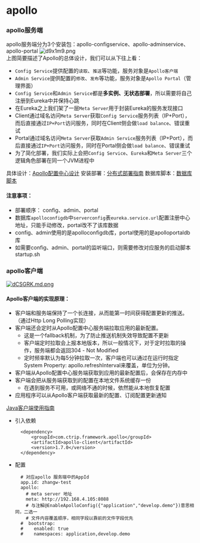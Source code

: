 # apollo

### apollo服务端

apollo服务端分为3个安装包：apollo-configservice、apollo-adminservice、apollo-portal
![d9x1m9.png](https://s1.ax1x.com/2020/08/14/d9x1m9.png)  
上图简要描述了Apollo的总体设计，我们可以从下往上看：

+ `Config Service`提供配置的`读取`、`推送`等功能，服务对象是`Apollo客户端`
+ `Admin Service`提供配置的`修改`、`发布`等功能，服务对象是`Apollo Portal`（管理界面）
+ `Config Service`和`Admin Service`都是**多实例、无状态部署**，所以需要将自己注册到Eureka中并保持心跳
+ 在Eureka之上我们架了一层`Meta Server`用于封装Eureka的服务发现接口
+ Client通过域名访问`Meta Server`获取`Config Service`服务列表（IP+Port），而后直接通过`IP+Port`访问服务，同时在Client侧会做`load balance`、错误重试
+ Portal通过域名访问`Meta Server`获取`Admin Service`服务列表（IP+Port），而后直接通过`IP+Port`访问服务，同时在Portal侧会做`load balance`、错误重试
+ 为了简化部署，我们实际上会把`Config Service`、`Eureka`和`Meta Server`三个逻辑角色部署在同一个JVM进程中

具体设计：[Apollo配置中心设计](https://github.com/ctripcorp/apollo/wiki/Apollo%E9%85%8D%E7%BD%AE%E4%B8%AD%E5%BF%83%E8%AE%BE%E8%AE%A1)
安装部署：[分布式部署指南](https://github.com/ctripcorp/apollo/wiki/%E5%88%86%E5%B8%83%E5%BC%8F%E9%83%A8%E7%BD%B2%E6%8C%87%E5%8D%97)
数据库脚本：[数据库脚本](https://github.com/ctripcorp/apollo/tree/master/scripts/sql)

#### 注意事项：
+ 部署顺序： config、admin、portal
+ 数据库`apolloconfigdb`中`serverconfig`表`eureka.service.url`配置注册中心地址，只能手动修改，portal改不了该库数据
+ config、admin使用的是apolloconfigdb库，portal使用的是apolloportaldb库
+ 如需要config、admin、portal的监听端口，则需要修改对应服务的启动脚本startup.sh


### apollo客户端

[![dCSGRK.md.png](https://s1.ax1x.com/2020/08/14/dCSGRK.md.png)](https://imgchr.com/i/dCSGRK)

#### Apollo客户端的实现原理：

+ 客户端和服务端保持了一个长连接，从而能第一时间获得配置更新的推送。（通过Http Long Polling实现）
+ 客户端还会定时从Apollo配置中心服务端拉取应用的最新配置。
    + 这是一个fallback机制，为了防止推送机制失效导致配置不更新
    + 客户端定时拉取会上报本地版本，所以一般情况下，对于定时拉取的操作，服务端都会返回304 - Not Modified
    + 定时频率默认为每5分钟拉取一次，客户端也可以通过在运行时指定System Property: apollo.refreshInterval来覆盖，单位为分钟。
+ 客户端从Apollo配置中心服务端获取到应用的最新配置后，会保存在内存中
+ 客户端会把从服务端获取到的配置在本地文件系统缓存一份
    + 在遇到服务不可用，或网络不通的时候，依然能从本地恢复配置
+ 应用程序可以从Apollo客户端获取最新的配置、订阅配置更新通知

[Java客户端使用指南](https://github.com/ctripcorp/apollo/wiki/Java%E5%AE%A2%E6%88%B7%E7%AB%AF%E4%BD%BF%E7%94%A8%E6%8C%87%E5%8D%97)

+ 引入依赖
        
              
        <dependency>
            <groupId>com.ctrip.framework.apollo</groupId>
            <artifactId>apollo-client</artifactId>
            <version>1.7.0</version>
        </dependency>
+ 配置
        
        # 对应apollo 服务端中的AppId
        app.id: zhangw-test
        apollo:
          # meta server 地址
          meta: http://192.168.4.105:8088
          # 与注解@EnableApolloConfig({"application","develop.demo"})意思相同，二选一
          # 文件内容覆盖顺序，相同字段以靠前的文件字段优先
        #  bootstrap:
        #    enabled: true
        #    namespaces: application,develop.demo